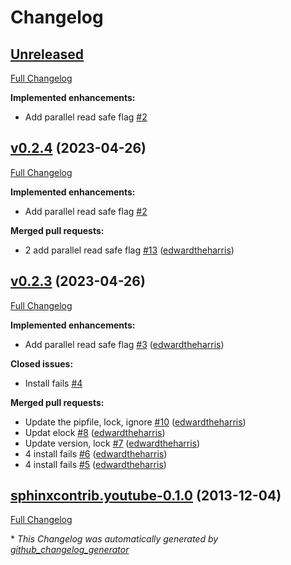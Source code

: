 # Changelog

## [Unreleased](https://github.com/edwardtheharris/sphinxcontrib.youtube/tree/HEAD)

[Full Changelog](https://github.com/edwardtheharris/sphinxcontrib.youtube/compare/v0.2.4...HEAD)

**Implemented enhancements:**

- Add parallel read safe flag [\#2](https://github.com/edwardtheharris/sphinxcontrib.youtube/issues/2)

## [v0.2.4](https://github.com/edwardtheharris/sphinxcontrib.youtube/tree/v0.2.4) (2023-04-26)

[Full Changelog](https://github.com/edwardtheharris/sphinxcontrib.youtube/compare/v0.2.3...v0.2.4)

**Implemented enhancements:**

- Add parallel read safe flag [\#2](https://github.com/edwardtheharris/sphinxcontrib.youtube/issues/2)

**Merged pull requests:**

- 2 add parallel read safe flag [\#13](https://github.com/edwardtheharris/sphinxcontrib.youtube/pull/13) ([edwardtheharris](https://github.com/edwardtheharris))

## [v0.2.3](https://github.com/edwardtheharris/sphinxcontrib.youtube/tree/v0.2.3) (2023-04-26)

[Full Changelog](https://github.com/edwardtheharris/sphinxcontrib.youtube/compare/sphinxcontrib.youtube-0.1.0...v0.2.3)

**Implemented enhancements:**

- Add parallel read safe flag [\#3](https://github.com/edwardtheharris/sphinxcontrib.youtube/pull/3) ([edwardtheharris](https://github.com/edwardtheharris))

**Closed issues:**

- Install fails [\#4](https://github.com/edwardtheharris/sphinxcontrib.youtube/issues/4)

**Merged pull requests:**

- Update the pipfile, lock, ignore [\#10](https://github.com/edwardtheharris/sphinxcontrib.youtube/pull/10) ([edwardtheharris](https://github.com/edwardtheharris))
- Updat elock [\#8](https://github.com/edwardtheharris/sphinxcontrib.youtube/pull/8) ([edwardtheharris](https://github.com/edwardtheharris))
- Update version, lock [\#7](https://github.com/edwardtheharris/sphinxcontrib.youtube/pull/7) ([edwardtheharris](https://github.com/edwardtheharris))
- 4 install fails [\#6](https://github.com/edwardtheharris/sphinxcontrib.youtube/pull/6) ([edwardtheharris](https://github.com/edwardtheharris))
- 4 install fails [\#5](https://github.com/edwardtheharris/sphinxcontrib.youtube/pull/5) ([edwardtheharris](https://github.com/edwardtheharris))

## [sphinxcontrib.youtube-0.1.0](https://github.com/edwardtheharris/sphinxcontrib.youtube/tree/sphinxcontrib.youtube-0.1.0) (2013-12-04)

[Full Changelog](https://github.com/edwardtheharris/sphinxcontrib.youtube/compare/f4b80b49c7134aba148fb32eee40e1aead27ffe0...sphinxcontrib.youtube-0.1.0)



\* *This Changelog was automatically generated by [github_changelog_generator](https://github.com/github-changelog-generator/github-changelog-generator)*
